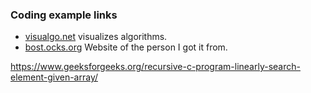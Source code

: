 ### Coding example links

- [visualgo.net](https://visualgo.net/en) visualizes algorithms.
- [bost.ocks.org](https://bost.ocks.org/mike/) Website of the person I got it from.

https://www.geeksforgeeks.org/recursive-c-program-linearly-search-element-given-array/